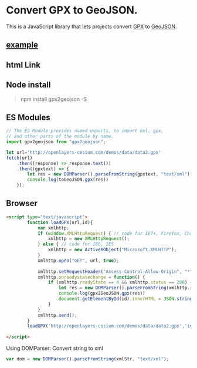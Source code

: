 # Convert GPX  to GeoJSON.

This is a JavaScript library that lets projects convert [GPX](http://www.topografix.com/gpx.asp) to [GeoJSON](http://www.geojson.org/).


## [example](http://openlayers-cesium.com/demos/demo.html)

## html Link

> <script src="http://openlayers-cesium.com/demos/gpx2geojson.js" type="text/javascript"></script>

## Node install
 > npm install gpx2geojson -S

## ES Modules

```javascript
// The ES Module provides named exports, to import kml, gpx,
// and other parts of the module by name.
import gpx2geojson from "gpx2geojson";

let url='http://openlayers-cesium.com/demos/data/data2.gpx'
fetch(url)
	.then((response) => response.text())
	.then((gpxtext) => {
		let res = new DOMParser().parseFromString(gpxtext, "text/xml")
		console.log(toGeoJSON.gpx(res))
	});

```

## Browser

```html
<script type="text/javascript">
        function loadGPX(url,id){
        	var xmlhttp;
        	if (window.XMLHttpRequest) { // code for IE7+, Firefox, Chrome, Opera, Safari
        		xmlhttp = new XMLHttpRequest();
        	} else { // code for IE6, IE5
        		xmlhttp = new ActiveXObject("Microsoft.XMLHTTP");
        	}
        	xmlhttp.open("GET", url, true);
        	
        	xmlhttp.setRequestHeader("Access-Control-Allow-Origin", "*");
        	xmlhttp.onreadystatechange = function() {
        		if (xmlhttp.readyState == 4 && xmlhttp.status == 200) {				
        			let res = new DOMParser().parseFromString(xmlhttp.responseText, "text/xml")
        			console.log(gpx2GeoJSON.gpx(res))
        			document.getElementById(id).innerHTML = JSON.stringify(gpx2GeoJSON.gpx(res))				
        		}
        	}
        	xmlhttp.send();
        }
		loadGPX('http://openlayers-cesium.com/demos/data/data2.gpx','info2')
		
</script>
```


Using DOMParser: Convert string to xml 

```js
var dom = new DOMParser().parseFromString(xmlStr, "text/xml");  
```

